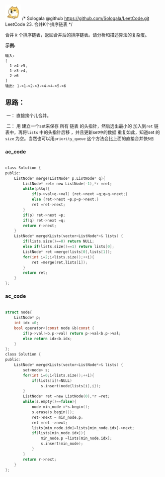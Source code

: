 ![](https://github.com/Sologala/SomeThings/blob/master/face.jpg?raw=true)
/*
    Sologala   @github    https://github.com/Sologala/LeetCode.git
    LeetCode   23. 合并K个排序链表
*/

合并 *k* 个排序链表，返回合并后的排序链表。请分析和描述算法的复杂度。

**示例:**

```
输入:
[
  1->4->5,
  1->3->4,
  2->6
]
输出: 1->1->2->3->4->4->5->6
```

## **思路：**

​	一： 直接挨个儿合并。

​	二： 用 建立一个set来保存 所有 链表 的头指针，然后选出最小的 加入到`ret` 链表中，再将`lists` 中的头指针后移 ，并且更新set中的数据 重复如此，知道set 的`size` 为空。当然也可以用`priority_queue` 这个方法会比上面的直接合并快`5倍`

### **ac_code**

```c

class Solution {
public:
    ListNode* merge(ListNode* p,ListNode* q){
        ListNode* ret= new ListNode(-1),*r =ret;
        while(p&&q){
            if(p->val>q->val) {ret->next =q;q=q->next;}
            else {ret->next =p;p=p->next;}
            ret =ret->next;
        }
        if(p) ret->next =p;
        if(q) ret->next =q;
        return r->next;
    }
    ListNode* mergeKLists(vector<ListNode*>& lists) {
        if(lists.size()==0) return NULL;
        else if(lists.size()==1) return lists[0];
        ListNode* ret =merge(lists[0],lists[1]);
        for(int i=2;i<lists.size();++i){
            ret =merge(ret,lists[i]);
        }
        return ret;
    }
};
```

### **ac_code**

```c

struct node{
    ListNode* p;
    int idx =0;
    bool operator<(const node &b)const {
        if(p->val!=b.p->val) return p->val<b.p->val;
        else return idx<b.idx;
    }
};
class Solution {
public:
    ListNode* mergeKLists(vector<ListNode*>& lists) {
        set<node> s;
        for(int i=0;i<lists.size();++i){
            if(lists[i]!=NULL)
                s.insert(node{lists[i],i});
        }
        ListNode* ret =new ListNode(0),*r =ret;
        while(s.empty()==false){
            node min_node =*s.begin();
            s.erase(s.begin());
            ret->next = min_node.p;
            ret =ret ->next; 
            lists[min_node.idx]=lists[min_node.idx]->next;
            if(lists[min_node.idx]){
                min_node.p =lists[min_node.idx];
                s.insert(min_node);
            }
        }
        return r->next;
    }
};
```

